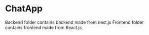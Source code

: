 # ChatApp
Backend folder contains backend made from nest.js
Frontend folder contains frontend made from React.js
